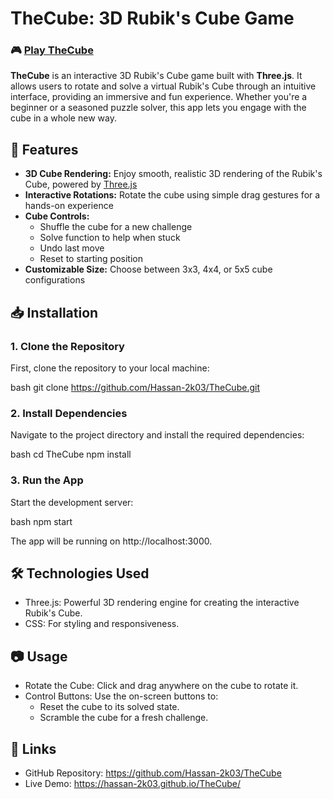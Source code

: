 # TheCube: 3D Rubik's Cube Game

### 🎮 [Play TheCube](https://hassan-2k03.github.io/TheCube/)

**TheCube** is an interactive 3D Rubik's Cube game built with **Three.js**. It allows users to rotate and solve a virtual Rubik's Cube through an intuitive interface, providing an immersive and fun experience. Whether you're a beginner or a seasoned puzzle solver, this app lets you engage with the cube in a whole new way.

## 🚀 Features

- **3D Cube Rendering:** Enjoy smooth, realistic 3D rendering of the Rubik's Cube, powered by [Three.js](https://threejs.org/)
- **Interactive Rotations:** Rotate the cube using simple drag gestures for a hands-on experience
- **Cube Controls:** 
  - Shuffle the cube for a new challenge
  - Solve function to help when stuck
  - Undo last move
  - Reset to starting position
- **Customizable Size:** Choose between 3x3, 4x4, or 5x5 cube configurations

## 📥 Installation

### 1. Clone the Repository

First, clone the repository to your local machine:

bash git clone https://github.com/Hassan-2k03/TheCube.git


### 2. Install Dependencies
Navigate to the project directory and install the required dependencies:

bash cd TheCube npm install


### 3. Run the App
Start the development server:

bash npm start

The app will be running on http://localhost:3000.

## 🛠️ Technologies Used
- Three.js: Powerful 3D rendering engine for creating the interactive Rubik's Cube.
- CSS: For styling and responsiveness.

## 📷 Usage
- Rotate the Cube: Click and drag anywhere on the cube to rotate it.
- Control Buttons: Use the on-screen buttons to:
  - Reset the cube to its solved state.
  - Scramble the cube for a fresh challenge.

## 🔗 Links
- GitHub Repository: https://github.com/Hassan-2k03/TheCube
- Live Demo: https://hassan-2k03.github.io/TheCube/
